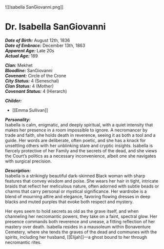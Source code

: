 ![[Isabella SanGiovanni.png]]
# Dr. Isabella SanGiovanni  
***Date of Birth:*** August 12th, 1836  
***Date of Embrace:*** December 13th, 1863  
***Apparent Age:*** Late 20s  
***Actual Age:*** 189  

***Clan:*** Mekhet  
***Bloodline:*** SanGiovanni  
***Covenant:*** Circle of the Crone  
***City Status:*** 4 (Seneschal)  
***Clan Status:*** 4 (Mother)  
***Covenant Status:*** 4 (Hierarch)  

***Childer:***
* [[Emma Sullivan]]

***Personality:***  
Isabella is calm, enigmatic, and deeply spiritual, with a quiet intensity that makes her presence in a room impossible to ignore. A necromancer by trade and faith, she holds death in reverence, seeing it as both a tool and a guide. Her words are deliberate, often poetic, and she has a knack for unsettling others with her unblinking stare and cryptic insights. Isabella is fiercely protective of her Family and the secrets of the dead, and she views the Court’s politics as a necessary inconvenience, albeit one she navigates with surgical precision.  

***Description:***  
Isabella is a strikingly beautiful dark-skinned Black woman with sharp features that convey wisdom and poise. She wears her hair in tight, intricate braids that reflect her meticulous nature, often adorned with subtle beads or charms that carry personal or mystical significance. Her wardrobe is a blend of mourning attire and elegance, favoring flowing dresses in deep blacks and muted purples that evoke both respect and mystery.  

Her eyes seem to hold secrets as old as the grave itself, and when channeling her necromantic powers, they take on a faint, spectral glow. Her presence commands both reverence and unease, a fitting reflection of her mastery over death. Isabella resides in a mausoleum within Bonaventure Cemetery, where she tends the graves of the dead and communes with the spirits, including her husband, [[Elijah]]—a ghost bound to her through necromantic rites.
